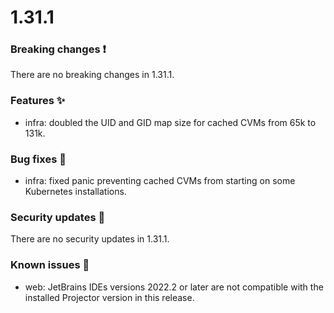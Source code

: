 # 1.31.1

### Breaking changes ❗

There are no breaking changes in 1.31.1.

### Features ✨

- infra: doubled the UID and GID map size for cached CVMs from 65k to 131k.

### Bug fixes 🐛

- infra: fixed panic preventing cached CVMs from starting on some Kubernetes installations.

### Security updates 🔐

There are no security updates in 1.31.1.

### Known issues 🔧

- web: JetBrains IDEs versions 2022.2 or later are not compatible with the
  installed Projector version in this release.

